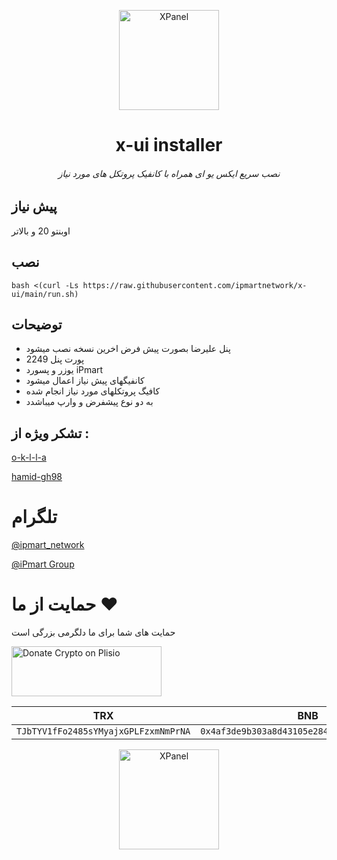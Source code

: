 <p align="center">
<picture>
<img width="160" height="160"  alt="XPanel" src="https://github.com/iPmartNetwork/iPmart-SSH/blob/main/images/logo.png">
</picture>
  </p> 
<p align="center">
<h1 align="center"/>x-ui installer </h1>
<h6 align="center">  نصب سریع ایکس یو ای همراه با کانفیک پروتکل های مورد نیاز  <h6>
</p>



## پیش نیاز

اوبنتو 20 و بالاتر



## نصب

```
bash <(curl -Ls https://raw.githubusercontent.com/ipmartnetwork/x-ui/main/run.sh)

```

## توضیحات
- پنل علیرضا بصورت پیش فرض اخرین نسخه نصب میشود
- پورت پنل 2249
- یوزر و پسورد iPmart
- کانفیگهای پیش نیاز اعمال میشود
- کافیگ پروتکلهای مورد نیاز انجام شده
- به دو نوع پیشفرض و وارپ میباشدد

  
## تشکر ویژه از :

[o-k-l-l-a](https://github.com/o-k-l-l-a)

[hamid-gh98](https://github.com/hamid-gh98)




# تلگرام

[@ipmart_network](https://t.me/ipmart_network)

[@iPmart Group](https://t.me/ipmartnetwork_gp)




 # حمایت از ما :hearts:
حمایت های شما برای ما دلگرمی بزرگی است<br> 
<p align="left">
<a href="https://plisio.net/donate/kB7QU7f7" target="_blank"><img src="https://plisio.net/img/donate/donate_light_icons_mono.png" alt="Donate Crypto on Plisio" width="240" height="80" /></a><br>
	
|                    TRX                   |                       BNB                         |                    Litecoin                       |
| ---------------------------------------- |:-------------------------------------------------:| -------------------------------------------------:|
| ```TJbTYV1fFo2485sYMyajxGPLFzxmNmPrNA``` |  ```0x4af3de9b303a8d43105e284823d95b4c600961a3``` | ```MPrkzFiNtw4Rg67bbZB6gCxa9LV87orABM``` |	

</p>	




<p align="center">
<picture>
<img width="160" height="160"  alt="XPanel" src="https://github.com/iPmartNetwork/iPmart-SSH/blob/main/images/logo.png">
</picture>
  </p> 




